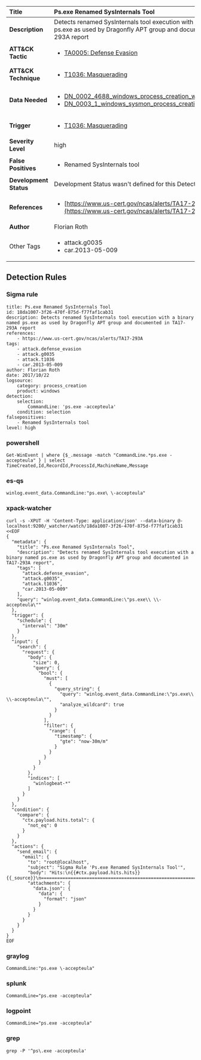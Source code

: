 | Title                    | Ps.exe Renamed SysInternals Tool       |
|:-------------------------|:------------------|
| **Description**          | Detects renamed SysInternals tool execution with a binary named ps.exe as used by Dragonfly APT group and documented in TA17-293A report |
| **ATT&amp;CK Tactic**    |  <ul><li>[TA0005: Defense Evasion](https://attack.mitre.org/tactics/TA0005)</li></ul>  |
| **ATT&amp;CK Technique** | <ul><li>[T1036: Masquerading](https://attack.mitre.org/techniques/T1036)</li></ul>  |
| **Data Needed**          | <ul><li>[DN_0002_4688_windows_process_creation_with_commandline](../Data_Needed/DN_0002_4688_windows_process_creation_with_commandline.md)</li><li>[DN_0003_1_windows_sysmon_process_creation](../Data_Needed/DN_0003_1_windows_sysmon_process_creation.md)</li></ul>  |
| **Trigger**              | <ul><li>[T1036: Masquerading](../Triggers/T1036.md)</li></ul>  |
| **Severity Level**       | high |
| **False Positives**      | <ul><li>Renamed SysInternals tool</li></ul>  |
| **Development Status**   |  Development Status wasn't defined for this Detection Rule yet  |
| **References**           | <ul><li>[https://www.us-cert.gov/ncas/alerts/TA17-293A](https://www.us-cert.gov/ncas/alerts/TA17-293A)</li></ul>  |
| **Author**               | Florian Roth |
| Other Tags           | <ul><li>attack.g0035</li><li>car.2013-05-009</li></ul> | 

## Detection Rules

### Sigma rule

```
title: Ps.exe Renamed SysInternals Tool
id: 18da1007-3f26-470f-875d-f77faf1cab31
description: Detects renamed SysInternals tool execution with a binary named ps.exe as used by Dragonfly APT group and documented in TA17-293A report
references:
    - https://www.us-cert.gov/ncas/alerts/TA17-293A
tags:
    - attack.defense_evasion
    - attack.g0035
    - attack.t1036
    - car.2013-05-009
author: Florian Roth
date: 2017/10/22
logsource:
    category: process_creation
    product: windows
detection:
    selection:
        CommandLine: 'ps.exe -accepteula'
    condition: selection
falsepositives:
    - Renamed SysInternals tool
level: high
```





### powershell
    
```
Get-WinEvent | where {$_.message -match "CommandLine.*ps.exe -accepteula" } | select TimeCreated,Id,RecordId,ProcessId,MachineName,Message
```


### es-qs
    
```
winlog.event_data.CommandLine:"ps.exe\ \-accepteula"
```


### xpack-watcher
    
```
curl -s -XPUT -H 'Content-Type: application/json' --data-binary @- localhost:9200/_watcher/watch/18da1007-3f26-470f-875d-f77faf1cab31 <<EOF
{
  "metadata": {
    "title": "Ps.exe Renamed SysInternals Tool",
    "description": "Detects renamed SysInternals tool execution with a binary named ps.exe as used by Dragonfly APT group and documented in TA17-293A report",
    "tags": [
      "attack.defense_evasion",
      "attack.g0035",
      "attack.t1036",
      "car.2013-05-009"
    ],
    "query": "winlog.event_data.CommandLine:\"ps.exe\\ \\-accepteula\""
  },
  "trigger": {
    "schedule": {
      "interval": "30m"
    }
  },
  "input": {
    "search": {
      "request": {
        "body": {
          "size": 0,
          "query": {
            "bool": {
              "must": [
                {
                  "query_string": {
                    "query": "winlog.event_data.CommandLine:\"ps.exe\\ \\-accepteula\"",
                    "analyze_wildcard": true
                  }
                }
              ],
              "filter": {
                "range": {
                  "timestamp": {
                    "gte": "now-30m/m"
                  }
                }
              }
            }
          }
        },
        "indices": [
          "winlogbeat-*"
        ]
      }
    }
  },
  "condition": {
    "compare": {
      "ctx.payload.hits.total": {
        "not_eq": 0
      }
    }
  },
  "actions": {
    "send_email": {
      "email": {
        "to": "root@localhost",
        "subject": "Sigma Rule 'Ps.exe Renamed SysInternals Tool'",
        "body": "Hits:\n{{#ctx.payload.hits.hits}}{{_source}}\n================================================================================\n{{/ctx.payload.hits.hits}}",
        "attachments": {
          "data.json": {
            "data": {
              "format": "json"
            }
          }
        }
      }
    }
  }
}
EOF

```


### graylog
    
```
CommandLine:"ps.exe \-accepteula"
```


### splunk
    
```
CommandLine="ps.exe -accepteula"
```


### logpoint
    
```
CommandLine="ps.exe -accepteula"
```


### grep
    
```
grep -P '^ps\.exe -accepteula'
```



